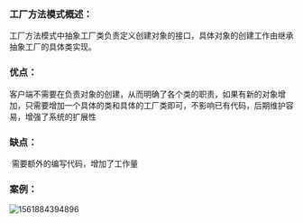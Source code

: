 ### 工厂方法模式概述：

​		工厂方法模式中抽象工厂类负责定义创建对象的接口，具体对象的创建工作由继承抽象工厂的具体类实现。

### 优点：

​		客户端不需要在负责对象的创建，从而明确了各个类的职责，如果有新的对象增加，只需要增加一个具体的类和具体的工厂类即可，不影响已有代码，后期维护容易，增强了系统的扩展性

### 缺点：

​		需要额外的编写代码，增加了工作量



### 案例：

![1561884394896](C:\Users\Administrator\AppData\Local\Temp\1561884394896.png)